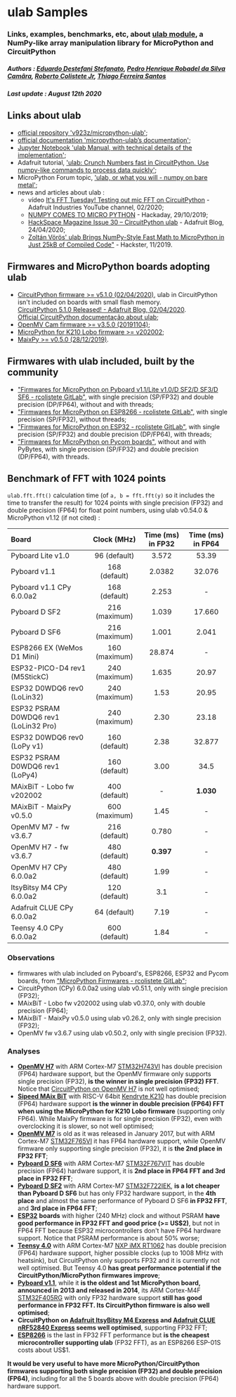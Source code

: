 # ulab Samples

### Links, examples, benchmarks, etc, about [ulab module](https://github.com/v923z/micropython-ulab), a NumPy-like array manipulation library for MicroPython and CircuitPython

##### Authors : [Eduardo Destefani Stefanato](https://github.com/EduardoDestefani), [Pedro Henrique Robadel da Silva Camâra](https://github.com/ph-robadel), [Roberto Colistete Jr](https://github.com/rcolistete), [Thiago Ferreira Santos](https://github.com/thiagofe)

##### Last update : August 12th 2020


## Links about ulab

- [official repository 'v923z/micropython-ulab'](https://github.com/v923z/micropython-ulab);
- [official documentation 'micropython-ulab’s documentation'](https://micropython-ulab.readthedocs.io/);
- [Jupyter Notebook 'ulab Manual, with technical details of the implementation'](https://github.com/v923z/micropython-ulab/blob/master/docs/ulab-manual.ipynb);
- Adafruit tutorial, ['ulab: Crunch Numbers fast in CircuitPython. Use numpy-like commands to process data quickly'](https://learn.adafruit.com/ulab-crunch-numbers-fast-with-circuitpython);
- MicroPython Forum topic, ['ulab, or what you will - numpy on bare metal'](https://forum.micropython.org/viewtopic.php?f=3&t=7005);
- news and articles about ulab :
    * vídeo [It's FFT Tuesday! Testing out mic FFT on CircuitPython](https://www.youtube.com/watch?v=c0SMT1UY37M) - Adafruit Industries
YouTube channel, 02/2020;
    * [NUMPY COMES TO MICRO PYTHON](https://hackaday.com/2019/10/29/numpy-comes-to-micro-python/) - Hackaday, 29/10/2019;
    * [HackSpace Magazine Issue 30 – CircuitPython ulab](https://blog.adafruit.com/2020/04/24/hackspace-magazine-issue-30-circuitpython-ulab-clue-adafruit-circuitpython-hackspacemag-adafruit/) - Adafruit Blog, 24/04/2020;
    * [Zoltán Vörös' ulab Brings NumPy-Style Fast Math to MicroPython in Just 25kB of Compiled Code"](https://www.hackster.io/news/zoltan-voros-ulab-brings-numpy-style-fast-math-to-micropython-in-just-25kb-of-compiled-code-aa52a81cd269) - Hackster, 11/2019.


## Firmwares and MicroPython boards adopting ulab

- [CircuitPython firmware >= v5.1.0 (02/04/2020)](https://github.com/adafruit/circuitpython/releases/tag/5.1.0), ulab in CircuitPython isn't included on boards with small flash memory.  
[CircuitPython 5.1.0 Released! - Adafruit Blog, 02/04/2020](https://blog.adafruit.com/2020/04/02/circuitpython-5-1-0-released-circuitpython-python-ulab-adafruit-circuitpython/).  
[Official CircuitPython documentação about ulab](https://circuitpython.readthedocs.io/en/latest/autoapi/ulab/index.html);
- [OpenMV Cam firmware >= v3.5.0 (20191104)](https://docs.openmv.io/library/index.html?highlight=ulab#third-party-libraries-on-the-openmv-cam);
- [MicroPython for K210 Lobo firmware >= v202002](https://loboris.eu/forum/showthread.php?tid=1004);
- [MaixPy >= v0.5.0 (28/12/2019)](https://twitter.com/SipeedIO/status/1210875423627702272).


## Firmwares with ulab included, built by the community

- ["Firmwares for MicroPython on Pyboard v1.1/Lite v1.0/D SF2/D SF3/D SF6 - rcolistete GitLab"](https://gitlab.com/rcolistete/micropython-firmwares/-/tree/master/Pyboard), with single precision (SP/FP32) and double precision (DP/FP64), without and with threads;
- ["Firmwares for MicroPython on ESP8266 - rcolistete GitLab"](https://gitlab.com/rcolistete/micropython-firmwares/-/tree/master/ESP8266), with single precision (SP/FP32), without threads;
- ["Firmwares for MicroPython on ESP32 - rcolistete GitLab"](https://gitlab.com/rcolistete/micropython-firmwares/-/tree/master/ESP32), with single precision (SP/FP32) and double precision (DP/FP64), with threads;
- ["Firmwares for MicroPython on Pycom boards"](https://gitlab.com/rcolistete/micropython-firmwares/-/tree/master/Pycom), without and with PyBytes, with single precision (SP/FP32) and double precision (DP/FP64), with threads.


## Benchmark of FFT with 1024 points

`ulab.fft.fft()` calculation time (of `a, b = fft.fft(y)` so it includes the time to transfer the result) for 1024 points with single precision (FP32) and double precision (FP64) for float point numbers, using ulab v0.54.0 & MicroPython v1.12 (if not cited) :

| Board                       |  Clock (MHz)  |  Time (ms) in FP32  |  Time (ms) in FP64  |
| :-------------------------- | :-----------: | :-----------------: | :-----------------: |
| Pyboard Lite v1.0           | 96 (default)  |        3.572        |        53.39        |
| Pyboard v1.1                | 168 (default) |        2.0382       |        32.076       |
| Pyboard v1.1 CPy 6.0.0a2    | 168 (default) |        2.253        |          -          |
| Pyboard D SF2               | 216 (maximum) |        1.039        |        17.660       |
| Pyboard D SF6               | 216 (maximum) |        1.001        |        2.041        |
| ESP8266 EX (WeMos D1 Mini)  | 160 (maximum) |       28.874        |          -          |
| ESP32-PICO-D4 rev1 (M5StickC) | 240 (maximum) |      1.635        |        20.97        |
| ESP32 D0WDQ6 rev0 (LoLin32) | 240 (maximum) |        1.53         |        20.95        |
| ESP32 PSRAM D0WDQ6 rev1 (LoLin32 Pro) | 240 (maximum) | 2.30      |        23.18        |
| ESP32 D0WDQ6 rev0 (LoPy v1) | 160 (default) |         2.38        |        32.877       |
| ESP32 PSRAM D0WDQ6 rev1 (LoPy4) | 160 (default) |     3.00        |        34.5         |
| MAixBiT - Lobo fw v202002   | 400 (default) |          -          |       **1.030**     |
| MAixBiT - MaixPy v0.5.0     | 600 (maximum) |        1.45         |          -          |
| OpenMV M7 - fw v3.6.7       | 216 (default) |        0.780        |          -          |
| OpenMV H7 - fw v3.6.7       | 480 (default) |      **0.397**      |          -          |
| OpenMV H7 CPy 6.0.0a2       | 480 (default) |        1.99         |          -          |
| ItsyBitsy M4 CPy 6.0.0a2    | 120 (default) |         3.1         |          -          |
| Adafruit CLUE CPy 6.0.0a2   | 64 (default)  |        7.19         |          -          |
| Teensy 4.0 CPy 6.0.0a2      | 600 (default) |        1.84         |          -          |

### Observations

- firmwares with ulab included on Pyboard's, ESP8266, ESP32 and Pycom boards, from ["MicroPython Firmwares - rcolistete GitLab"](https://gitlab.com/rcolistete/micropython-firmwares);
- CircuitPython (CPy) 6.0.0a2 using ulab v0.51.1, only with single precision (FP32);
- MAixBiT - Lobo fw v202002 using ulab v0.37.0, only with  double precision (FP64);
- MAixBiT - MaixPy v0.5.0 using ulab v0.26.2, only with single precision (FP32);
- OpenMV fw v3.6.7 using ulab v0.50.2, only with single precision (FP32).

### Analyses

- [**OpenMV H7**](https://openmv.io/products/openmv-cam-h7) with ARM Cortex-M7 [STM32H743VI](https://www.st.com/en/microcontrollers-microprocessors/stm32h743vi.html) has double precision (FP64) hardware support, but the OpenMV firmware only supports single precision (FP32), **is the winner in single precision (FP32) FFT**. Notice that [CircuitPython on OpenMV H7](https://circuitpython.org/board/openmv_h7/) is not well optimised;
- [**Sipeed MAix BiT**](https://www.seeedstudio.com/Sipeed-MAix-BiT-for-RISC-V-AI-IoT-p-2872.html) with RISC-V 64bit [Kendryte K210](https://canaan.io/product/kendryteai) has double precision (FP64) hardware support **is the winner in double precision (FP64) FFT when using the MicroPython for K210 Lobo firmware** (supporting only FP64). While MaixPy firmware is for single precision (FP32), even with overclocking it is slower, so not well optimised;
- [**OpenMV M7**](https://openmv.io/products/openmv-cam-m7) is old as it was released in January 2017, but with ARM Cortex-M7 [STM32F765VI](https://www.st.com/en/microcontrollers-microprocessors/stm32f765vi.html) it has FP64 hardware support, while OpenMV firmware only supporting single precision (FP32), it is **the 2nd place in FP32 FFT**;
- [**Pyboard D SF6**](https://store.micropython.org/product/PYBD-SF6-W4F2) with ARM Cortex-M7 [STM32F767VIT](https://www.st.com/en/microcontrollers-microprocessors/stm32f767vi.html) has double precision (FP64) hardware support, it is **2nd place in FP64 FFT and 3rd place in FP32 FFT**;
- [**Pyboard D SF2**](https://store.micropython.org/product/PYBD-SF2-W4F2) with ARM Cortex-M7 [STM32F722IEK](https://www.st.com/content/st_com/en/products/microcontrollers-microprocessors/stm32-32-bit-arm-cortex-mcus/stm32-high-performance-mcus/stm32f7-series/stm32f7x2/stm32f722ie.html), **is a lot cheaper than Pyboard D SF6** but has only FP32 hardware support, in the **4th place** and almost the same performance of Pyboard D SF6 **in FP32 FFT**, and **3rd place in FP64 FFT**;
- [**ESP32**](http://esp32.net/) **boards** with higher (240 MHz) clock and without PSRAM **have good performance in FP32 FFT and good price (>= US$2)**, but not in FP64 FFT because ESP32 microcontrollers don't have FP64 hardware support. Notice that PSRAM performance is about 50% worse;
- [**Teensy 4.0**](https://www.pjrc.com/store/teensy40.html) with ARM Cortex-M7 [NXP iMX RT1062](https://www.nxp.com/products/processors-and-microcontrollers/arm-microcontrollers/i-mx-rt-crossover-mcus/i-mx-rt1060-crossover-mcu-with-arm-cortex-m7-core:i.MX-RT1060) has double precision (FP64) hardware support, higher possible clocks (up to 1008 MHz with heatsink), but CircuitPython only supports FP32 and it is currently not well optimised. But Teensy 4.0 **has great performance potential if the CircuitPython/MicroPython firmwares improve**;
- [**Pyboard v1.1**](https://store.micropython.org/product/PYBv1.1), while it **is the oldest and 1st MicroPython board, announced in 2013 and released in 2014**, its ARM Cortex-M4F [STM32F405RG](https://www.st.com/en/microcontrollers-microprocessors/stm32f405rg.html) with only FP32 hardware support **still has good performance in FP32 FFT. Its CircuitPython firmware is also well optimised**;
- **CircuitPython on [Adafruit ItsyBitsy M4 Express](https://www.adafruit.com/product/3800) and [Adafruit CLUE nRF52840 Express](https://www.adafruit.com/product/4500) seems well optimised**, supporting FP32 FFT;
- [**ESP8266**](https://www.espressif.com/en/products/socs/esp8266) is the last in FP32 FFT performance but **is the cheapest microcontroller supporting ulab** (FP32 FFT), as an ESP8266 ESP-01S costs about US$1.

**It would be very useful to have more MicroPython/CircuitPython firmwares supporting both single precision (FP32) and double precision (FP64)**, including for all the 5 boards above with double precision (FP64) hardware support.
